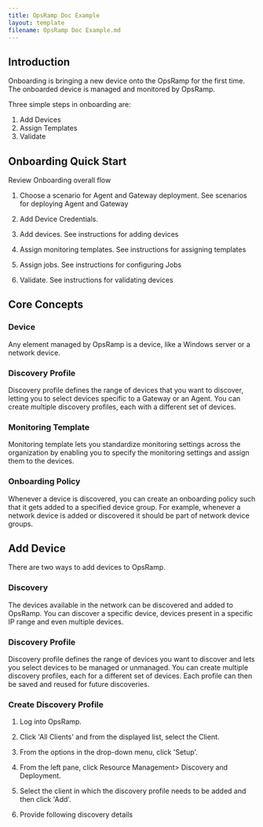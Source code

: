 ```yaml
---
title: OpsRamp Doc Example
layout: template
filename: OpsRamp Doc Example.md
---
```

## Introduction
Onboarding is bringing a new device onto the OpsRamp for the first time. The onboarded device is managed and monitored by OpsRamp.

Three simple steps in onboarding are:

1. Add Devices
2. Assign Templates
3. Validate
## Onboarding Quick Start
Review Onboarding overall flow

1. Choose a scenario for Agent and Gateway deployment. See scenarios for deploying Agent and Gateway
2. Add Device Credentials.


3. Add devices. See instructions for adding devices
4. Assign monitoring templates. See instructions for assigning templates
5. Assign jobs. See instructions for configuring Jobs
6. Validate. See instructions for validating devices

## Core Concepts
### Device
Any element managed by OpsRamp is a device, like a Windows server or a network device.

### Discovery Profile
Discovery profile defines the range of devices that you want to discover, letting you to select devices specific to a Gateway or an Agent. You can create multiple discovery profiles, each with a different set of devices.

### Monitoring Template
Monitoring template lets you standardize monitoring settings across the organization by enabling you to specify the monitoring settings and assign them to the devices.

### Onboarding Policy
Whenever a device is discovered, you can create an onboarding policy such that it gets added to a specified device group. For example, whenever a network device is added or discovered it should be part of network device groups.

## Add Device
There are two ways to add devices to OpsRamp.

### Discovery
The devices available in the network can be discovered and added to OpsRamp. You can discover a specific device, devices present in a specific IP range and even multiple devices.

### Discovery Profile
Discovery profile defines the range of devices you want to discover and lets you select devices to be managed or unmanaged. You can create multiple discovery profiles, each for a different set of devices. Each profile can then be saved and reused for future discoveries.

### Create Discovery Profile
1. Log into OpsRamp.
2. Click 'All Clients' and from the displayed list, select the Client.
3. From the options in the drop-down menu, click 'Setup'.


4. From the left pane, click Resource Management> Discovery and Deployment.
5. Select the client in which the discovery profile needs to be added and then click 'Add'.
6. Provide following discovery details

